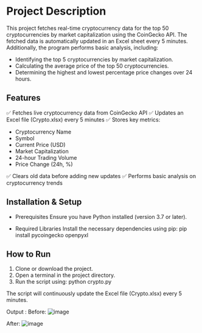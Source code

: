 # Project Description
This project fetches real-time cryptocurrency data for the top 50 cryptocurrencies by market capitalization using the CoinGecko API. The fetched data is automatically updated in an Excel sheet every 5 minutes. Additionally, the program performs basic analysis, including:

- Identifying the top 5 cryptocurrencies by market capitalization.
- Calculating the average price of the top 50 cryptocurrencies.
- Determining the highest and lowest percentage price changes over 24 hours.
## Features
✅ Fetches live cryptocurrency data from CoinGecko API
✅ Updates an Excel file (Crypto.xlsx) every 5 minutes
✅ Stores key metrics:
   - Cryptocurrency Name
   - Symbol
   - Current Price (USD)
   - Market Capitalization
   - 24-hour Trading Volume
   - Price Change (24h, %)
   
✅ Clears old data before adding new updates
✅ Performs basic analysis on cryptocurrency trends

## Installation & Setup
- Prerequisites
Ensure you have Python installed (version 3.7 or later).

- Required Libraries
Install the necessary dependencies using pip:
pip install pycoingecko openpyxl

## How to Run
1. Clone or download the project.
2. Open a terminal in the project directory.
3. Run the script using:
   python crypto.py

The script will continuously update the Excel file (Crypto.xlsx) every 5 minutes.

Output : 
Before:
![image](https://github.com/user-attachments/assets/f964bf27-38bb-447e-b383-5b0b6b87c76c)

After:
![image](https://github.com/user-attachments/assets/6e91d7e0-5c1d-4663-8918-15fb406d2de2)


